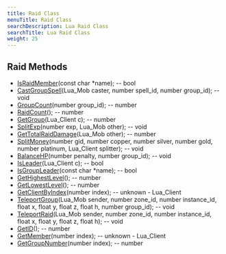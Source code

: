 ```yaml
---
title: Raid Class
menuTitle: Raid Class
searchDescription: Lua Raid Class
searchTitle: Lua Raid Class
weight: 25
---
```


## Raid Methods
- [IsRaidMember](israidmember)(const char *name); -- bool
- [CastGroupSpell](castgroupspell)(Lua_Mob caster, number spell_id, number group_id); -- void
- [GroupCount](groupcount)(number group_id); -- number
- [RaidCount](raidcount)(); -- number
- [GetGroup](getgroup)(Lua_Client c); -- number
- [SplitExp](splitexp)(number exp, Lua_Mob other); -- void
- [GetTotalRaidDamage](gettotalraiddamage)(Lua_Mob other); -- number
- [SplitMoney](splitmoney)(number gid, number copper, number silver, number gold, number platinum, Lua_Client splitter); -- void
- [BalanceHP](balancehp)(number penalty, number group_id); -- void
- [IsLeader](isleader)(Lua_Client c); -- bool
- [IsGroupLeader](isgroupleader)(const char *name); -- bool
- [GetHighestLevel](gethighestlevel)(); -- number
- [GetLowestLevel](getlowestlevel)(); -- number
- [GetClientByIndex](getclientbyindex)(number index); -- unknown - Lua_Client
- [TeleportGroup](teleportgroup)(Lua_Mob sender, number zone_id, number instance_id, float x, float y, float z, float h, number group_id); -- void
- [TeleportRaid](teleportraid)(Lua_Mob sender, number zone_id, number instance_id, float x, float y, float z, float h); -- void
- [GetID](getid)(); -- number
- [GetMember](getmember)(number index); -- unknown - Lua_Client
- [GetGroupNumber](getgroupnumber)(number index); -- number
